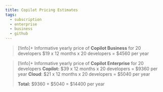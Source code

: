 ```yaml
---
title: Copilot Pricing Estimates
tags:
  - subscription
  - enterprise
  - business
  - github
---
```

> [!info]+ Informative yearly price of **Copilot Business** for 20 developers
> $19 x 12 months x 20 developers = $4560 per year

> [!info]+ Informative yearly price of **Copilot Enterprise** for 20 developers
> **Copilot:** $39 x 12 months x 20 developers = $9360 per year
> **Cloud**: $21 x 12 months x 20 developers = $5040 per year
> 
> **Total:** $9360 + $5040 = $14400 per year

